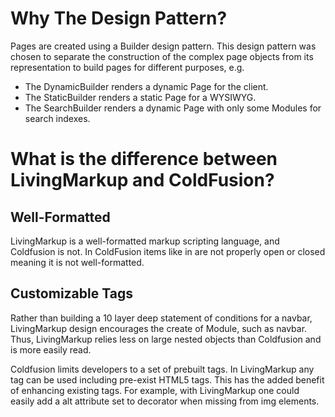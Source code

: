 # Why The Design Pattern?
Pages are created using a Builder design pattern. This design pattern was chosen to separate the construction of the 
complex page objects from its representation to build pages for different purposes, e.g.
+ The DynamicBuilder renders a dynamic Page for the client.
+ The StaticBuilder renders a static Page for a WYSIWYG.
+ The SearchBuilder renders a dynamic Page with only some Modules for search indexes.

# What is the difference between LivingMarkup and ColdFusion?
## Well-Formatted
LivingMarkup is a well-formatted markup scripting language, and Coldfusion is not. In ColdFusion items like <cfelse>
in <cfif><cfelse></cfif> are not properly open or closed meaning it is not well-formatted. 
## Customizable Tags
Rather than building a 10 layer deep statement of conditions for a navbar, LivingMarkup design encourages the create of Module, such as navbar. Thus, LivingMarkup relies less on large nested objects than Coldfusion and is more easily read.

Coldfusion limits developers to a set of prebuilt tags. In LivingMarkup any tag can be used including pre-exist HTML5 tags. 
This has the added benefit of enhancing existing tags. For example, with LivingMarkup one could easily add a alt attribute set to
 decorator when missing from img elements.
 